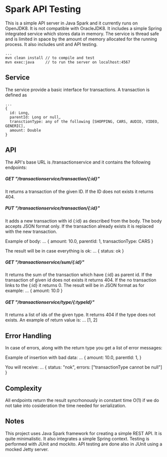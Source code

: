 Spark API Testing
===========

This is a simple API server in Java Spark and it currently runs
on OpenJDK8. It is not compatible with OracleJDK8. It includes a simple Spring integrated service which stores
data in memory. The service is thread safe and is limited in space by the amount of memory allocated for 
the running process. It also includes unit and API testing.

    ...
    mvn clean install // to compile and test
    mvn exec:java     // to run the server on localhost:4567

Service
-------

The service provide a basic interface for transactions. A transaction is defined as

    ...
    {
      id: Long,
      parentId: Long or null,
      transctionType: any of the following [SHOPPING, CARS, AUDIO, VIDEO, GENERIC],
      amount: Double
    }

API
-------

The API's base URL is /transactionservice and it contains the following endpoints:

##### GET "/transactionservice/transaction/{:id}"

It returns a transaction of the given ID.
If the ID does not exists it returns 404.

##### PUT "/transactionservice/transaction/{:id}"
It adds a new transaction with id {:id} as described from the body. 
The body accepts JSON format only. If the transaction already exists it is replaced with the new transaction.

Example of body:
    ...
    {
      amount: 10.0, 
      parentId: 1,
      transactionType: CARS
    }

The result will be in case everything is ok:
    ...
    { status: ok }

##### GET "/transactionservice/sum/{:id}"
It returns the sum of the transaction which have {:id} as parent id.
If the transaction of given id does not exists it returns 404.
If the no transaction links to the {:id} it returns 0.
The result will be in JSON format as for example:
    ...
    { amount: 10.0 }

##### GET "/transactionservice/type/{:typeId}"
It returns a list of ids of the given type. It returns 404 if the type 
does not exists. An example of return value is:
    ...
    [1, 2]

Error Handling
-------

In case of errors, along with the return type you get a list of error messages:

Example of insertion with bad data:
    ...
    {
      amount: 10.0, 
      parentId: 1,
    }

You will receive:
    ...
    {
      status: "nok", 
      errors: ["transactionType cannot be null"]
    }

Complexity
-------

All endpoints return the result syncrhonously in constant time O(1) if we do not take into cosideration the time needed for serialization.

Notes
-------
This project uses Java Spark framework for creating a simple REST API. It is quite minimalistic. It also integrates a simple Spring context. Testing is performed with JUnit and mockito. API testing are done also in JUnit using a mocked Jetty server. 
